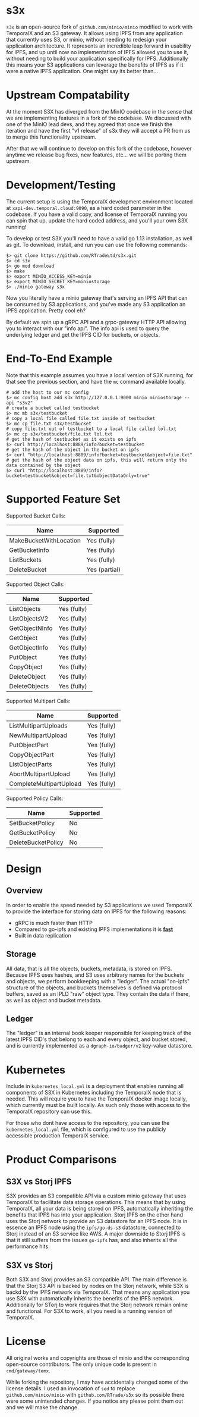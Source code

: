 # s3x

`s3x` is an open-source fork of `github.com/minio/minio` modified to work with TemporalX and an S3 gateway. It allows using IPFS from any application that currently uses S3, or minio, without needing to redesign your application architecture. It represents an incredible leap forward in usability for IPFS, and up until now no implementation of IPFS allowed you to use it, without needing to build your application specifically for IPFS. Additionally this means your S3 applications can leverage the benefits of IPFS as if it were a native IPFS application. One might say its better than...

# Upstream Compatability

At the moment S3X has diverged from the MinIO codebase in the sense that we are implementing features in a fork of the codebase. We discussed with one of the MinIO lead devs, and they agreed that once we finish the iteration and have the first "v1 release" of s3x they will accept a PR from us to merge this functionality upstream.

After that we will continue to develop on this fork of the codebase, however anytime we release bug fixes, new features, etc... we will be porting them upstream.

# Development/Testing

The current setup is using the TemporalX development environment located at `xapi-dev.temporal.cloud:9090`, as a hard coded parameter in the codebase. If you have a valid copy, and license of TemporalX running you can spin that up, update the hard coded address, and you'll your own S3X running!

To develop or test S3X you'll need to have a valid go 1.13 installation, as well as git. To download, install, and run you can use the following commands:

```shell
$> git clone https://github.com/RTradeLtd/s3x.git
$> cd s3x
$> go mod download
$> make
$> export MINIO_ACCESS_KEY=minio
$> export MINIO_SECRET_KEY=miniostorage
$> ./minio gateway s3x
```

Now you literally have a minio gateway that's serving an IPFS API that can be consumed by S3 applications, and you've made any S3 application an IPFS application. Pretty cool eh?

By default we spin up a gRPC API and a grpc-gateway HTTP API allowing you to interact with our "info api". The info api is used to query the underlying ledger and get the IPFS CID for buckets, or objects.

# End-To-End Example

Note that this example assumes you have a local version of S3X running, for that see the previous section, and have the `mc` command available locally.

```shell
# add the host to our mc config
$> mc config host add s3x http://127.0.0.1:9000 minio miniostorage --api "s3v2" 
# create a bucket called testbucket
$> mc mb s3x/testbucket
# copy a local file called file.txt inside of testbucket
$> mc cp file.txt s3x/testbucket
# copy file.txt out of testbucket to a local file called lol.txt
$> mc cp s3x/testbucket/file.txt lol.txt
# get the hash of testbucket as it exists on ipfs
$> curl http://localhost:8889/info?bucket=testbucket 
# get the hash of the object in the bucket on ipfs
$> curl "http://localhost:8889/info?bucket=testbucket&object=file.txt"
# get the hash of the object data on ipfs, this will return only the data contained by the object
$> curl "http://localhost:8889/info?bucket=testbucket&object=file.txt&objectDataOnly=true"
```

# Supported Feature Set

Supported Bucket Calls:

| Name | Supported |
|------|-----------|
| MakeBucketWithLocation | Yes (fully) |
| GetBucketInfo | Yes (fully) |
| ListBuckets | Yes (fully) | 
| DeleteBucket | Yes (partial) |

Supported Object Calls:

| Name | Supported |
|------|-----------|
| ListObjects | Yes (fully) |
| ListObjectsV2 | Yes (fully) |
| GetObjectNInfo | Yes (fully) |
| GetObject | Yes (fully) |
| GetObjectInfo | Yes (fully) |
| PutObject | Yes (fully) |
| CopyObject | Yes (fully) |
| DeleteObject | Yes (fully) |
| DeleteObjects | Yes (fully) |

Supported Multipart Calls:

| Name | Supported |
|------|-----------|
| ListMultipartUploads | Yes (fully)  |
| NewMultipartUpload | Yes (fully)  |
| PutObjectPart | Yes (fully)  |
| CopyObjectPart | Yes (fully)  |
| ListObjectParts | Yes (fully) |
| AbortMultipartUpload | Yes (fully)  |
| CompleteMultipartUpload | Yes (fully)  | 

Supported Policy Calls:

| Name | Supported |
|------|-----------|
| SetBucketPolicy | No |
| GetBucketPolicy | No |
| DeleteBucketPolicy | No |

# Design

## Overview

In order to enable the speed needed by S3 applications we used TemporalX to provide the interface for storing data on IPFS for the following reasons:

* gRPC is much faster than HTTP
* Compared to go-ipfs and existing IPFS implementations it is **[fast](https://medium.com/temporal-cloud/temporalx-vs-go-ipfs-official-node-benchmarks-8457037a77cf)**
* Built in data replication

## Storage

All data, that is all the objects, buckets, metadata, is stored on IPFS. Because IPFS uses hashes, and S3 uses arbitrary names for the buckets and objects, we perform bookkeeping with a "ledger". The actual "on-ipfs" structure of the objects, and buckets themselves is defined via protocol buffers, saved as an IPLD "raw" object type. They contain the data if there, as well as object and bucket metadata.

## Ledger

The "ledger" is an internal book keeper responsible for keeping track of the latest IPFS CID's that belong to each and every object, and bucket stored, and is currently implemented as a `dgraph-io/badger/v2` key-value datastore.

# Kubernetes

Include in `kubernetes_local.yml` is a deployment that enables running all components of S3X in Kubernetes including the TemporalX node that is needed. This will require you to have the TemporalX docker image locally, which currently must be built locally. As such only those with access to the TemporalX repository can use this.

For those who dont have access to the repository, you can use the `kubernetes_local.yml` file, which is configured to use the publicly accessible production TemporalX service.

# Product Comparisons

## S3X vs Storj IPFS

S3X provides an S3 compatible API via a custom minio gateway that uses TemporalX to facilitate data storage operations. This means that by using TemporalX, all your data is being stored on IPFS, automatically inheriting the benefits that IPFS has into your application. Storj IPFS on the other hand uses the Storj network to provide an S3 datastore for an IPFS node. It is in essence an IPFS node using the `ipfs/go-ds-s3` datastore, connected to Storj instead of an S3 service like AWS. A major downside to Storj IPFS is that it still suffers from the issues `go-ipfs` has, and also inherits all the performance hits.

## S3X vs Storj

Both S3X and Storj provides an S3 compatible API. The main difference is that the Storj S3 API is backed by nodes on the Storj network, while S3X is backd by the IPFS network via TemporalX. That means any application you use S3X with automatically inherits the benefits of the IPFS network. Additionally for STorj to work requires that the Storj network remain online and functional. For S3X to work, all you need is a running version of TemporalX.

# License

All original works and copyrights are those of minio and the corresponding open-source contributors. The only unique code is present in `cmd/gateway/temx`.

While forking the repository, I may have accidentally changed some of the license details. I used an invocation of `sed` to replace `github.com/minio/minio` with `github.com/RTrade/s3x` so its possible there were some unintended changes. If you notice any please point them out and we will make the change.
